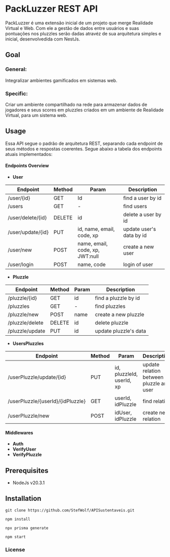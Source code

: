 # PackLuzzer REST API 

  PackLuzzer é uma extensão inicial de um projeto que merge Realidade Virtual e Web. Com ele a gestão de dados entre usuários e suas pontuações nos pluzzles serão dadas atravéz de sua arquitetura simples e inicial, desenvolvedida com NestJs.

## Goal

### General:

Integralizar ambientes gamificados em sistemas web.

### Specific:

Criar um ambiente compartilhado na rede para armazenar dados de jogadores e seus scores em pluzzles criados em um ambiente de Realidade Virtual, para um sistema web. 

## Usage

  Essa API segue o padrão de arquitetura REST, separando cada endpoint de seus métodos e respostas coerentes. Segue abaixo a tabela dos endpoints atuais implementados:

#### Endpoints Overview

- **User**

| Endpoint | Method | Param | Description |
|----------|--------|--------|------------|
| /user/{id} | GET | Id | find a user by id |
| /users | GET | - | find users |
| /user/delete/{id} | DELETE | id | delete a user by id |
| /user/update/{id} | PUT | id, name, email, code, xp | update user's data by id |
| /user/new | POST | name, email, code, xp, JWT:null | create a new user |
| /user/login | POST | name, code | login of user |

- **Pluzzle**

| Endpoint | Method | Param | Description |
|----------|--------|--------|------------|
| /pluzzle/{id} | GET | id | find a pluzzle by id |
| /pluzzles | GET | - | find pluzzles | 
| /pluzzle/new | POST | name | create a new pluzzle |
| /pluzzle/delete | DELETE | id | delete pluzzle |
| /pluzzle/update | PUT | id | update pluzzle's data |

- **UsersPluzzles**

| Endpoint | Method | Param | Description |
|----------|--------|--------|------------|
| /userPluzzle/update/{id} | PUT | id, pluzzleId, userId, xp | update relation between pluzzle and user |
| /userPluzzle/{userId}/{idPluzzle} | GET | userId, idPluzzle | find relation |
| /userPluzzle/new | POST | idUser, idPluzzle | create new relation

#### Middlewares

- **Auth** 
- **VerifyUser**
- **VerifyPluzzle** 

## Prerequisites

- NodeJs v20.3.1

## Installation

```
git clone https://github.com/StefWolf/APISustentaveis.git

npm install 

npx prisma generate

npm start

```

### License





